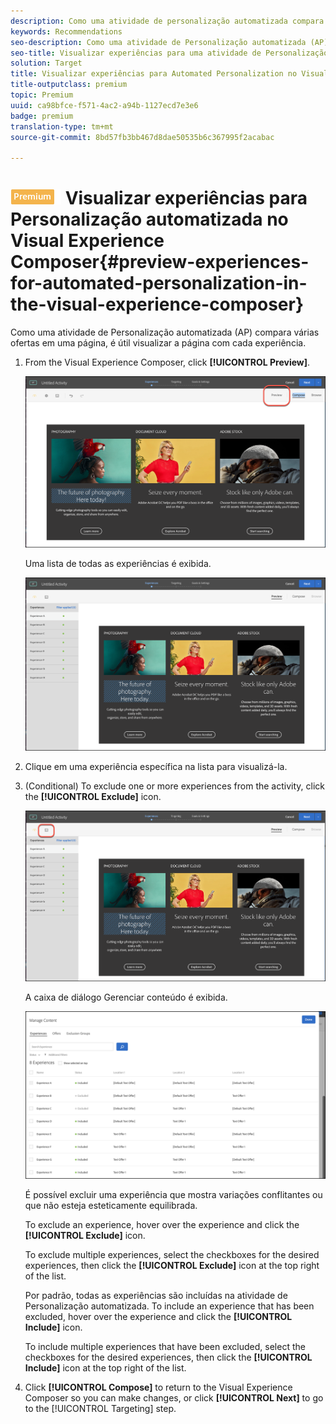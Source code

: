 ```yaml
---
description: Como uma atividade de personalização automatizada compara várias ofertas em uma página, é útil visualizar a página com cada experiência.
keywords: Recommendations
seo-description: Como uma atividade de Personalização automatizada (AP) compara várias ofertas em uma página, é útil visualizar a página com cada experiência.
seo-title: Visualizar experiências para uma atividade de Personalização automatizada (AP) no Adobe Target Visual Experience Composer
solution: Target
title: Visualizar experiências para Automated Personalization no Visual Experience Composer
title-outputclass: premium
topic: Premium
uuid: ca98bfce-f571-4ac2-a94b-1127ecd7e3e6
badge: premium
translation-type: tm+mt
source-git-commit: 8bd57fb3bb467d8dae50535b6c367995f2acabac

---
```



# ![PREMIUM](/help/assets/premium.png) Visualizar experiências para Personalização automatizada no Visual Experience Composer{#preview-experiences-for-automated-personalization-in-the-visual-experience-composer}

Como uma atividade de Personalização automatizada (AP) compara várias ofertas em uma página, é útil visualizar a página com cada experiência.

1. From the Visual Experience Composer, click **[!UICONTROL Preview]**.

   ![Ícone de visualização](/help/c-activities/t-automated-personalization/assets/preview.png)

   Uma lista de todas as experiências é exibida.

   ![Visualizar experiências](/help/c-activities/t-automated-personalization/assets/ap_preview-new.png)

1. Clique em uma experiência específica na lista para visualizá-la.

1. (Conditional) To exclude one or more experiences from the activity, click the **[!UICONTROL Exclude]** icon.

   ![Ícone Excluir](/help/c-activities/t-automated-personalization/assets/ap_exclude-new.png)

   A caixa de diálogo Gerenciar conteúdo é exibida.

   ![Caixa de diálogo Gerenciar conteúdo](/help/c-activities/t-automated-personalization/assets/preview-exclude.png)

   É possível excluir uma experiência que mostra variações conflitantes ou que não esteja esteticamente equilibrada.

   To exclude an experience, hover over the experience and click the **[!UICONTROL Exclude]** icon.

   To exclude multiple experiences, select the checkboxes for the desired experiences, then click the **[!UICONTROL Exclude]** icon at the top right of the list.

   Por padrão, todas as experiências são incluídas na atividade de Personalização automatizada. To include an experience that has been excluded, hover over the experience and click the  **[!UICONTROL Include]** icon.

   To include multiple experiences that have been excluded, select the checkboxes for the desired experiences, then click the **[!UICONTROL Include]** icon at the top right of the list.

1. Click **[!UICONTROL Compose]** to return to the Visual Experience Composer so you can make changes, or click **[!UICONTROL Next]** to go to the [!UICONTROL Targeting] step.
